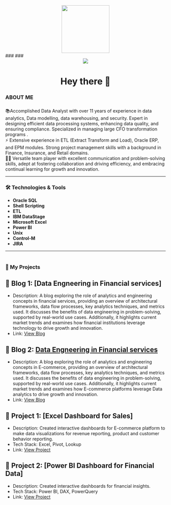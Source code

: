 <div align="center">
  <img height="150" src="https://media0.giphy.com/media/v1.Y2lkPTc5MGI3NjExbTN6MjRkN2FzYWEyNXQ4MXdtZW1oeTc2NzNiaGw2cXIwYzhwajUzMiZlcD12MV9pbnRlcm5hbF9naWZfYnlfaWQmY3Q9Zw/xT39CV47COkGPZO3HG/giphy.gif"  />
</div>
###
<!-- Commenting the below!!! 
<div align="center">
  <img src="https://img.shields.io/static/v1?message=LinkedIn&logo=linkedin&label=&color=0077B5&logoColor=white&labelColor=&style=for-the-badge" height="25" alt="linkedin logo"  />
</div>
 -->
###

<div align="center">
  <img src="https://visitor-badge.laobi.icu/badge?page_id=Sushma-Vijay.Blogs-Dashboard"  />
</div>

###

<h1 align="center">Hey there 👋</h1>

###

<h3 align="left">  ABOUT ME</h3>

###

<p align="left"> 📚Accomplished Data Analyst with over 11 years of experience in data analytics, Data modelling, data warehousing, and security. Expert in designing efficient data processing systems, enhancing data quality, and ensuring compliance. Specialized in managing large CFO transformation programs .<br>⚡ Extensive experience in ETL (Extract Transform and Load), Oracle ERP, and EPM modules. Strong project management skills with a background in Finance, Insurance, and Retail domains. <br>👩‍💻 Versatile team player with excellent communication and problem-solving skills, adept at fostering collaboration and driving efficiency, and embracing continual learning for growth and innovation. </p>

---

### 🛠️ Technologies & Tools

- **Oracle SQL**
- **Shell Scripting**
- **ETL**
- **IBM DataStage**
- **Microsoft Excel**
- **Power BI**
- **Unix**
- **Control-M**
- **JIRA**

---

#
<h3 align="left"> 🚀 My Projects

## 🔹 Blog 1: [Data Engneering in Financial services]
- Description: A blog exploring the role of analytics and engineering concepts in financial services, providing an overview of architectural frameworks, data flow processes, key analytics techniques, and metrics used. It discusses the benefits of data engineering in problem-solving, supported by real-world use cases. Additionally, it highlights current market trends and examines how financial institutions leverage technology to drive growth and innovation. 
- Link: [View Blog](https://github.com/Sushma-Vijay/Blogs-Dashboard/blob/main/Data%20Engineering%20in%20Financial%20Services.pptx)

## 🔹 Blog 2: [Data Engneering in Financial services](projects/data-pipeline-optimization.md)
- Description: A blog exploring the role of analytics and engineering concepts in E-commerce, providing an overview of architectural frameworks, data flow processes, key analytics techniques, and metrics used. It discusses the benefits of data engineering in problem-solving, supported by real-world use cases. Additionally, it highlights current market trends and examines how E-commerce platforms leverage Data analytics to drive growth and innovation. 
- Link: [View Blog](https://github.com/Sushma-Vijay/Blogs-Dashboard/blob/main/Data%20Engineering%20in%20E-commerce.pptx)
  
## 🔹 Project 1: [Excel Dashboard for Sales]
- Description: Created interactive dashboards for E-commerce platform to make data visualizations for revenue reporting,  product and customer behavior reporting.
- Tech Stack: Excel, Pivot, Lookup
- Link: [View Project](https://github.com/Sushma-Vijay/Blogs-Dashboard/blob/main/EverMart%20Online%20-%20ECommerceData.xlsx)

## 🔹 Project 2: [Power BI Dashboard for Financial Data]
- Description: Created interactive dashboards for financial insights.
- Tech Stack: Power BI, DAX, PowerQuery
- Link: [View Project](https://github.com/Sushma-Vijay/Blogs-Dashboard/blob/main/FinancialDashboard.pbix)



###

